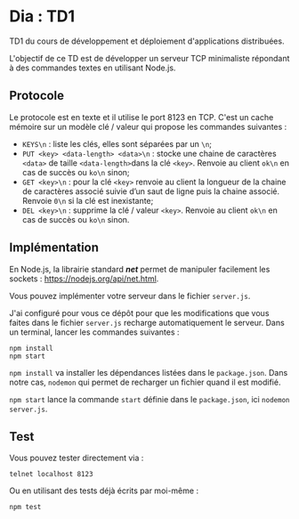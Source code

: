 # Dia : TD1

TD1 du cours de développement et déploiement d'applications distribuées.

L'objectif de ce TD est de développer un serveur TCP minimaliste répondant à des commandes textes en utilisant Node.js.

## Protocole

Le protocole est en texte et il utilise le port 8123 en TCP. C'est un cache mémoire sur un modèle clé / valeur qui propose les commandes suivantes :

* `KEYS\n` : liste les clés, elles sont séparées par un `\n`;
* `PUT <key> <data-length> <data>\n` : stocke une chaine de caractères `<data>` de taille `<data-length>`dans la clé `<key>`. Renvoie au client `ok\n` en cas de succès ou `ko\n` sinon;
* `GET <key>\n` : pour la clé `<key>` renvoie au client la longueur de la chaine de caractères associé suivie d’un saut de ligne puis la chaine associé. Renvoie `0\n` si la clé est inexistante;
* `DEL <key>\n` : supprime la clé / valeur `<key>`. Renvoie au client `ok\n` en cas de succès ou `ko\n` sinon.

## Implémentation

En Node.js, la librairie standard ***net*** permet de manipuler facilement les sockets : https://nodejs.org/api/net.html.

Vous pouvez implémenter votre serveur dans le fichier `server.js`.

J'ai configuré pour vous ce dépôt pour que les modifications que vous faites dans le fichier `server.js` recharge automatiquement le serveur. Dans un terminal, lancer les commandes suivantes :

    npm install
    npm start

`npm install` va installer les dépendances listées dans le `package.json`. Dans notre cas, `nodemon` qui permet de recharger un fichier quand il est modifié.

`npm start` lance la commande `start` définie dans le `package.json`, ici `nodemon server.js`.

## Test

Vous pouvez tester directement via :

    telnet localhost 8123

Ou en utilisant des tests déjà écrits par moi-même :

    npm test
